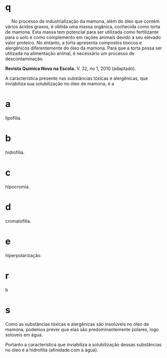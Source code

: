 # q
     No processo de industrialização da mamona, além do óleo que contém vários ácidos graxos, é obtida uma massa orgânica, conhecida como torta de mamona. Esta massa tem potencial para ser utilizada como fertilizante para o solo e como complemento em rações animais devido a seu elevado valor proteico. No entanto, a torta apresenta compostos tóxicos e alergênicos diferentemente do óleo da mamona. Para que a torta possa ser utilizada na alimentação animal, é necessário um processo de descontaminação.

**Revista Química Nova na Escola.** V. 32, no 1, 2010 (adaptado).

A característica presente nas substâncias tóxicas e alergênicas, que inviabiliza sua solubilização no óleo de mamona, é a

# a
lipofilia.

# b
hidrofilia.

# c
hipocromia.

# d
cromatofilia.

# e
hiperpolarização.

# r
b

# s
Como as substâncias tóxicas e alergênicas são insolúveis no óleo de mamona, podemos prever que elas são predominantemente polares, logo solúveis em água.

Portanto a característica que inviabiliza a solubilização dessas substâncias no óleo é a hidrofilia (afinidade com a água).
